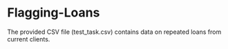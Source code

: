 # Flagging-Loans

The provided CSV file (test_task.csv) contains data on repeated loans from current clients.
